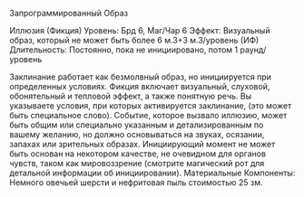 
Запрограммированный Образ

Иллюзия (Фикция)
Уровень: Брд 6, Маг/Чар 6
Эффект: Визуальный образ, который
не может быть более 6 м.3+3 м.3/уровень
(ИФ)
Длительность: Постоянно, пока не
инициировано, потом 1 раунд/уровень

Заклинание работает как безмолвный
образ, но инициируется при определенных условиях. Фикция включает визуальный, слуховой, обонятельный и тепловой эффект, а также понятную речь.
Вы указываете условия, при которых
активируется заклинание, (это может
быть специальное слово). Событие,
которое вызвало иллюзию, может быть
общим или специально указанным и детализированным по вашему желанию,
но должно основываться на звуках, осязании, запахах или зрительных образах.
Инициирующий момент не может быть
основан на некотором качестве, не очевидном для органов чувств, таком как
мировоззрение (смотрите магический
рот для детальной информации об инициировании).
Материальные Компоненты: Немного овечьей шерсти и нефритовая
пыль стоимостью 25 зм.